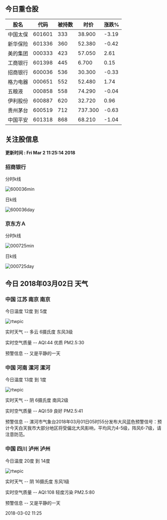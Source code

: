 
## 今日重仓股 

|股名|代码|被持数|时价|涨跌%|
|---|---|---|---|---|
|中国太保|601601|333|38.900|-3.19|
|新华保险|601336|360|52.380|-0.42|
|美的集团|000333|423|57.050|2.61|
|工商银行|601398|445|6.700|0.15|
|招商银行|600036|536|30.300|-0.33|
|格力电器|000651|552|52.480|1.74|
|五粮液|000858|558|74.290|-0.04|
|伊利股份|600887|620|32.720|0.96|
|贵州茅台|600519|712|737.300|-0.63|
|中国平安|601318|868|68.210|-1.04|

## 关注股信息
**更新时间 : Fri Mar  2 11:25:14 2018**
### 招商银行 
分时k线

![600036min](http://image.sinajs.cn/newchart/min/n/sh600036.gif)

日k线

![600036day](http://image.sinajs.cn/newchart/daily/n/sh600036.gif)

### 京东方Ａ 
分时k线

![000725min](http://image.sinajs.cn/newchart/min/n/sz000725.gif)

日k线

![000725day](http://image.sinajs.cn/newchart/daily/n/sz000725.gif)
## 今日 2018年03月02日 天气
### 中国 江苏 南京 南京

今日温度 12度 到 5度

![rtwpic](http://app1.showapi.com/weather/icon/day/01.png)

实时天气 -- 多云 6摄氏度 东风3级

实时空气质量 -- AQI:44 优质 PM2.5:30

预警信息 -- 又是平静的一天
    
### 中国 河南 漯河 漯河

今日温度 13度 到 1度

![rtwpic](http://app1.showapi.com/weather/icon/day/02.png)

实时天气 -- 阴 6摄氏度 南风2级

实时空气质量 -- AQI:59 良好 PM2.5:41

预警信息 -- 漯河市气象台2018年03月01日05时55分发布大风蓝色预警信号：预计今天白天我市大部分地区将受偏北大风影响，平均风力4-5级，阵风6-7级，请注意防范。
    
### 中国 四川 泸州 泸州

今日温度 20度 到 14度

![rtwpic](http://app1.showapi.com/weather/icon/day/02.png)

实时天气 -- 阴 16摄氏度 东风1级

实时空气质量 -- AQI:108 轻度污染 PM2.5:80

预警信息 -- 又是平静的一天
    
2018-03-02 11:25